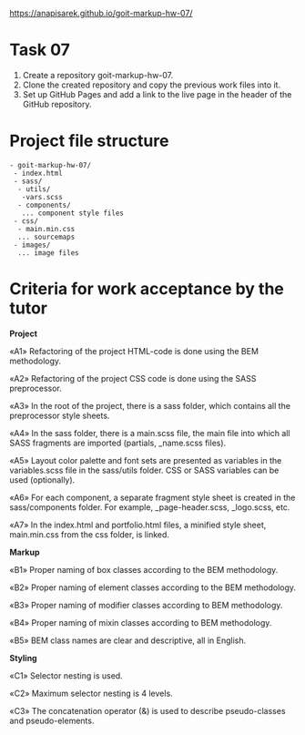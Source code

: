 https://anapisarek.github.io/goit-markup-hw-07/

# Task 07

1. Create a repository goit-markup-hw-07.
2. Clone the created repository and copy the previous work files into it.
3. Set up GitHub Pages and add a link to the live page in the header of the GitHub repository.

# Project file structure

```
- goit-markup-hw-07/
 - index.html
 - sass/
  - utils/
   -vars.scss
  - components/
   ... component style files
 - css/
  - main.min.css
  ... sourcemaps
 - images/
  ... image files
```

# Criteria for work acceptance by the tutor

<b>Project</b>

«A1» Refactoring of the project HTML-code is done using the BEM methodology.

«A2» Refactoring of the project CSS code is done using the SASS preprocessor.

«A3» In the root of the project, there is a sass folder, which contains all the preprocessor style sheets.

«A4» In the sass folder, there is a main.scss file, the main file into which all SASS fragments are imported (partials, _name.scss files).

«A5» Layout color palette and font sets are presented as variables in the variables.scss file in the sass/utils folder. CSS or SASS variables can be used (optionally).

«A6» For each component, a separate fragment style sheet is created in the sass/components folder. For example, _page-header.scss, _logo.scss, etc.

«A7» In the index.html and portfolio.html files, a minified style sheet, main.min.css from the css folder, is linked.

<b>Markup</b>

«B1» Proper naming of box classes according to the BEM methodology.

«B2» Proper naming of element classes according to the BEM methodology.

«B3» Proper naming of modifier classes according to BEM methodology.

«B4» Proper naming of mixin classes according to BEM methodology.

«B5» BEM class names are clear and descriptive, all in English.

<b>Styling</b>

«C1» Selector nesting is used.

«C2» Maximum selector nesting is 4 levels.

«C3» The concatenation operator (&) is used to describe pseudo-classes and pseudo-elements.
